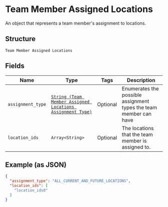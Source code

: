 
# Team Member Assigned Locations

An object that represents a team member's assignment to locations.

## Structure

`Team Member Assigned Locations`

## Fields

| Name | Type | Tags | Description |
|  --- | --- | --- | --- |
| `assignment_type` | [`String (Team Member Assigned Locations Assignment Type)`](/doc/models/team-member-assigned-locations-assignment-type.md) | Optional | Enumerates the possible assignment types the team member can have |
| `location_ids` | `Array<String>` | Optional | The locations that the team member is assigned to. |

## Example (as JSON)

```json
{
  "assignment_type": "ALL_CURRENT_AND_FUTURE_LOCATIONS",
  "location_ids": [
    "location_ids0"
  ]
}
```

